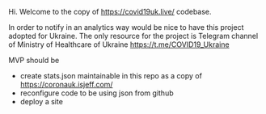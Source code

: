 Hi.
Welcome to the copy of https://covid19uk.live/ codebase.

In order to notify in an analytics way would be nice to have this project adopted for Ukraine.
The only resource for the project is Telegram channel of Ministry of Healthcare of Ukraine https://t.me/COVID19_Ukraine

MVP should be
- create stats.json maintainable in this repo as a copy of https://coronauk.isjeff.com/
- reconfigure code to be using json from github
- deploy a site
